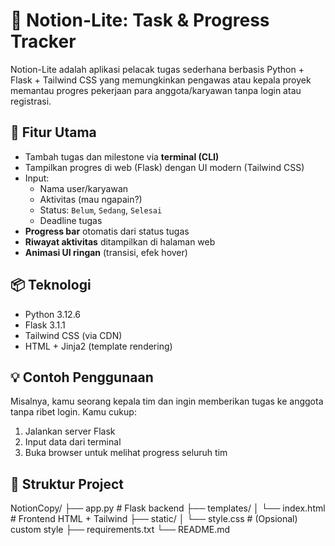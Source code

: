 # 📝 Notion-Lite: Task & Progress Tracker

Notion-Lite adalah aplikasi pelacak tugas sederhana berbasis Python + Flask + Tailwind CSS yang memungkinkan pengawas atau kepala proyek memantau progres pekerjaan para anggota/karyawan tanpa login atau registrasi.

## 🚀 Fitur Utama
- Tambah tugas dan milestone via **terminal (CLI)**
- Tampilkan progres di web (Flask) dengan UI modern (Tailwind CSS)
- Input:
  - Nama user/karyawan
  - Aktivitas (mau ngapain?)
  - Status: `Belum`, `Sedang`, `Selesai`
  - Deadline tugas
- **Progress bar** otomatis dari status tugas
- **Riwayat aktivitas** ditampilkan di halaman web
- **Animasi UI ringan** (transisi, efek hover)

## 📦 Teknologi
- Python 3.12.6
- Flask 3.1.1
- Tailwind CSS (via CDN)
- HTML + Jinja2 (template rendering)

## 💡 Contoh Penggunaan
Misalnya, kamu seorang kepala tim dan ingin memberikan tugas ke anggota tanpa ribet login. Kamu cukup:
1. Jalankan server Flask
2. Input data dari terminal
3. Buka browser untuk melihat progress seluruh tim

## 📂 Struktur Project
NotionCopy/
├── app.py # Flask backend
├── templates/
│ └── index.html # Frontend HTML + Tailwind
├── static/
│ └── style.css # (Opsional) custom style
├── requirements.txt
└── README.md
